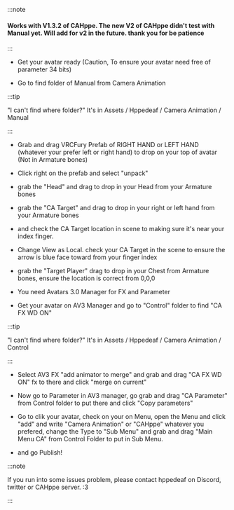 :::note

#### Works with V1.3.2 of CAHppe. The new V2 of CAHppe didn't test with Manual yet. Will add for v2 in the future. thank you for be patience

:::

- Get your avatar ready (Caution, To ensure your avatar need free of parameter 34 bits)

- Go to find folder of Manual from Camera Animation

:::tip

"I can't find where folder?"
It's in Assets / Hppedeaf / Camera Animation / Manual

:::

- Grab and drag VRCFury Prefab of RIGHT HAND or LEFT HAND (whatever your prefer left or right hand) to drop on your top of avatar (Not in Armature bones)

<!-- //GIF HERE -->

- Click right on the prefab and select "unpack"

<!-- //GIF HERE -->

- grab the "Head" and drag to drop in your Head from your Armature bones

<!-- //GIF HERE -->

- grab the "CA Target" and drag to drop in your right or left hand from your Armature bones

<!-- //GIF HERE -->

- and check the CA Target location in scene to making sure it's near your index finger.

<!-- //GIF HERE -->

- Change View as Local. check your CA Target in the scene to ensure the arrow is blue face toward from your finger index

<!-- //GIF HERE -->

- grab the "Target Player" drag to drop in your Chest from Armature bones, ensure the location is correct from 0,0,0 

<!-- //GIF HERE -->

- You need Avatars 3.0 Manager for FX and Parameter

- Get your avatar on AV3 Manager and go to "Control" folder to find "CA FX WD ON"

:::tip

"I can't find where folder?"
It's in Assets / Hppedeaf / Camera Animation / Control

:::

- Select AV3 FX "add animator to merge" and grab and drag "CA FX WD ON" fx to there and click "merge on current"

<!-- //GIF HERE -->

- Now go to Parameter in AV3 manager, go grab and drag "CA Parameter" from Control folder to put there and click "Copy parameters"

<!-- //GIF HERE -->

- Go to clik your avatar, check on your on Menu, open the Menu and click "add" and write "Camera Animation" or "CAHppe" whatever you prefered, change the Type to "Sub Menu" and grab and drag "Main Menu CA" from Control Folder to put in Sub Menu.

- and go Publish!

<!-- //GIF HERE -->

<!-- //FULL TUTORIAL VIDEO HERE BRUH -->

:::note

If you run into some issues problem, please contact hppedeaf on Discord, twitter or CAHppe server. :3

:::
